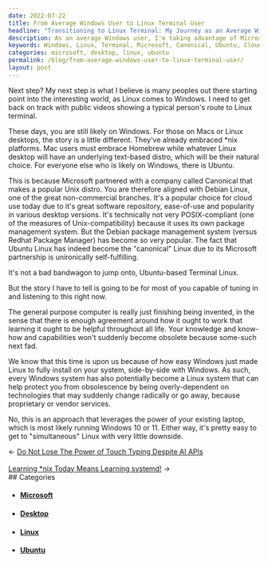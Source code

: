 ```yaml
---
date: 2022-07-22
title: From Average Windows User to Linux Terminal User
headline: "Transitioning to Linux Terminal: My Journey as an Average Windows User"
description: As an average Windows user, I'm taking advantage of Microsoft's partnership with Canonical to transition to Linux terminal. I'm installing Ubuntu on my existing laptop running Windows 10 or 11, so I can take advantage of the cloud and protect myself from obsolescence. Join me on my journey as I become a Linux terminal user.
keywords: Windows, Linux, Terminal, Microsoft, Canonical, Ubuntu, Cloud, Desktop, Laptop, Windows 10, Windows 11, Unix, Distro, Obsolescence, Journey
categories: microsoft, desktop, linux, ubuntu
permalink: /blog/from-average-windows-user-to-linux-terminal-user/
layout: post
---
```



Next step? My next step is what I believe is many peoples out there starting
point into the interesting world, as Linux comes to Windows. I need to get back
on track with public videos showing a typical person's route to Linux terminal.

These days, you are still likely on Windows. For those on Macs or Linux
desktops, the story is a little different. They've already embraced \*nix
platforms. Mac users must embrace Homebrew while whatever Linux desktop will
have an underlying text-based distro, which will be their natural choice. For
everyone else who is likely on Windows, there is Ubuntu.

This is because Microsoft partnered with a company called Canonical that makes
a popular Unix distro. You are therefore aligned with Debian Linux, one of the
great non-commercial branches. It's a popular choice for cloud use today due to
it's great software repository, ease-of-use and popularity in various desktop
versions. It's technically not very POSIX-compliant (one of the measures of
Unix-compatibility) because it uses its own package management system. But the
Debian package management system (versus Redhat Package Manager) has become
so very popular. The fact that Ubuntu Linux has indeed become the "canonical"
Linux due to its Microsoft partnership is unironically self-fulfilling.

It's not a bad bandwagon to jump onto, Ubuntu-based Terminal Linux.

But the story I have to tell is
going to be for most of you capable of tuning in and listening to this right
now.

The general purpose computer is really just finishing being invented, in the
sense that there is enough agreement around how it ought to work that learning
it ought to be helpful throughout all life. Your knowledge and know-how and
capabilities won't suddenly become obsolete because some-such next fad.

We know that this time is upon us because of how easy Windows just made Linux
to fully install on your system, side-by-side with Windows. As such, every
Windows system has also potentially become a Linux system that can help protect
you from obsolescence by being overly-dependent on technologies that may
suddenly change radically or go away, because proprietary or vendor services.

No, this is an approach that leverages the power of your existing laptop, which
is most likely running Windows 10 or 11. Either way, it's pretty easy to get to
"simultaneous" Linux with very little downside.


<div class="arrow-links"><div class="post-nav-prev"><span class="arrow">&larr;&nbsp;</span><a href="/blog/do-not-lose-the-power-of-touch-typing-despite-ai-apis/">Do Not Lose The Power of Touch Typing Despite AI APIs</a></div> &nbsp; <div class="post-nav-next"><a href="/blog/learning-nix-today-means-learning-systemd/">Learning *nix Today Means Learning systemd!</a><span class="arrow">&nbsp;&rarr;</span></div></div>
## Categories

<ul>
<li><h4><a href='/microsoft/'>Microsoft</a></h4></li>
<li><h4><a href='/desktop/'>Desktop</a></h4></li>
<li><h4><a href='/linux/'>Linux</a></h4></li>
<li><h4><a href='/ubuntu/'>Ubuntu</a></h4></li></ul>